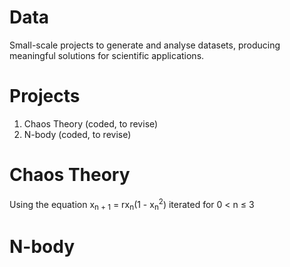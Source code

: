 # Data

Small-scale projects to generate and analyse datasets, producing meaningful solutions for scientific applications.

# Projects

1. Chaos Theory (coded, to revise)
2. N-body (coded, to revise)

# Chaos Theory

Using the equation x<sub>n + 1</sub> = rx<sub>n</sub>(1 - x<sub>n</sub><sup>2</sup>) iterated for 0 < n $\le$ 3


# N-body

